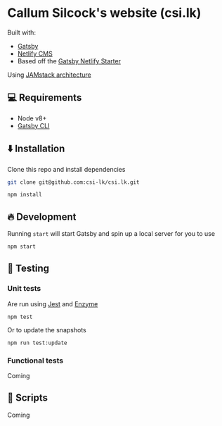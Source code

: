# Callum Silcock's website (csi.lk)

Built with:

* [Gatsby](https://www.gatsbyjs.org/)
* [Netlify CMS](https://www.netlifycms.org)
* Based off the [Gatsby Netlify Starter](https://github.com/AustinGreen/gatsby-starter-netlify-cms)

Using [JAMstack architecture](https://jamstack.org)

## 💻 Requirements

* Node v8+
* [Gatsby CLI](https://www.gatsbyjs.org/docs/)

## ⬇️ Installation

Clone this repo and install dependencies

``` bash
git clone git@github.com:csi-lk/csi.lk.git
```

``` bash
npm install
```

## 🔥 Development

Running `start` will start Gatsby and spin up a local server for you to use

```bash
npm start
```

## 🛂 Testing

### Unit tests

Are run using [Jest](https://facebook.github.io/jest/) and [Enzyme](https://github.com/airbnb/enzyme)

```
npm test
```

Or to update the snapshots

```
npm run test:update
```

### Functional tests

Coming

## 💾 Scripts

Coming
